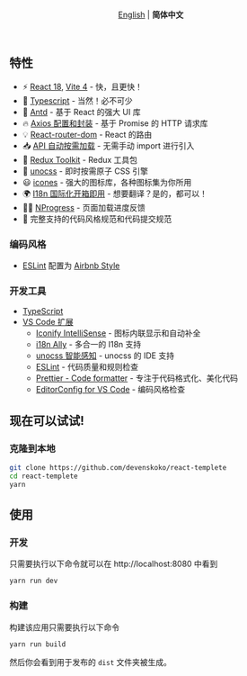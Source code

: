 <br>

<p align='center'>
<a href="https://github.com/devenskoko/react-templete/blob/main/README.md">English</a> | <b>简体中文</b>
</p>

<br>

## 特性

- ⚡️ [React 18](https://github.com/vuejs/core), [Vite 4](https://github.com/vitejs/vite) - 快，且更快！
- 💪 [Typescript](https://www.typescriptlang.org/) - 当然！必不可少
- 🎉 [Antd](https://ant.design) - 基于 React 的强大 UI 库
- 🔥 [Axios 配置和封装](https://github.com/axios/axios) - 基于 Promise 的 HTTP 请求库
- 💡 [React-router-dom](https://reactrouter.com/en/main) - React 的路由
- 📥 [API 自动按需加载](https://github.com/antfu/unplugin-auto-import) - 无需手动 import 进行引入
- 🍍 [Redux Toolkit](https://redux-toolkit.js.org/) - Redux 工具包
- 🎨 [unocss](https://unocss.dev/) - 即时按需原子 CSS 引擎
- 😃 [icones](https://github.com/antfu/unplugin-icons) - 强大的图标库，各种图标集为你所用
- 🌍 [I18n 国际化开箱即用](./locales) - 想要翻译？是的，都可以！
- 👩‍🎨 [NProgress](https://github.com/rstacruz/nprogress) - 页面加载进度反馈
- 🔑 完整支持的代码风格规范和代码提交规范

### 编码风格

- [ESLint](https://eslint.org/) 配置为 [Airbnb Style](https://github.com/airbnb/javascript)

### 开发工具

- [TypeScript](https://www.typescriptlang.org/)
- [VS Code 扩展](./.vscode/extensions.json)
  - [Iconify IntelliSense](https://marketplace.visualstudio.com/items?itemName=antfu.iconify) - 图标内联显示和自动补全
  - [i18n Ally](https://marketplace.visualstudio.com/items?itemName=lokalise.i18n-ally) - 多合一的 I18n 支持
  - [unocss 智能感知](https://unocss.dev/integrations/vscode) - unocss 的 IDE 支持
  - [ESLint](https://marketplace.visualstudio.com/items?itemName=dbaeumer.vscode-eslint) - 代码质量和规则检查
  - [Prettier - Code formatter](https://marketplace.visualstudio.com/items?itemName=esbenp.prettier-vscode) - 专注于代码格式化、美化代码
  - [EditorConfig for VS Code](https://marketplace.visualstudio.com/items?itemName=EditorConfig.EditorConfig) - 编码风格检查

## 现在可以试试!

### 克隆到本地

```bash
git clone https://github.com/devenskoko/react-templete
cd react-templete
yarn
```

## 使用

### 开发

只需要执行以下命令就可以在 http://localhost:8080 中看到

```bash
yarn run dev
```

### 构建

构建该应用只需要执行以下命令

```bash
yarn run build
```

然后你会看到用于发布的 `dist` 文件夹被生成。

